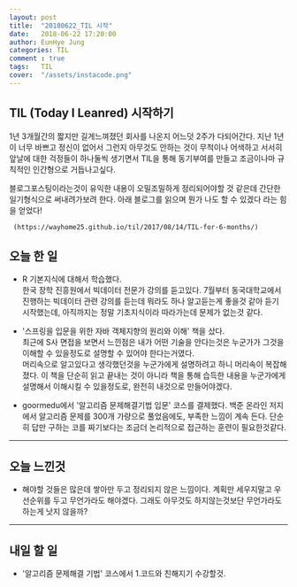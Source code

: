 ```yaml
---
layout: post
title:  "20180622_TIL 시작"
date:   2018-06-22 17:20:00
author: EunHye Jung
categories: TIL
comment : true
tags:	TIL
cover:  "/assets/instacode.png"
---
```

   
   
   
## TIL (Today I Leanred) 시작하기
   
 1년 3개월간의 짧지만 길게느껴졌던 회사를 나온지 어느덧 2주가 다되어간다.
 지난 1년이 너무 바쁘고 정신이 없어서 그런지 아무것도 안하는 것이 무척이나 어색하고
 서서히 앞날에 대한 걱정들이 하나둘씩 생기면서 TIL을 통해 동기부여를 만들고 조금이나마 규칙적인 인간형으로 거듭나고싶다.
     
 블로그포스팅이라는것이 유익한 내용이 오밀조밀하게 정리되어야할 것 같은데 간단한 일기형식으로 써내려가보려 한다.
 아래 블로그를 읽으며 뭔가 나도 할 수 있겠다 라는 힘을 얻었다!
 
     (https://wayhome25.github.io/til/2017/08/14/TIL-for-6-months/)
 
 
 
 
## 오늘 한 일
  
  * R 기본지식에 대해서 학습했다.   
    한국 장학 진흥원에서 빅데이터 전문가 강의를 듣고있다.
    7월부터 동국대학교에서 진행하는 빅데이터 관련 강의를 듣는데 뭐라도 하나 알고듣는게 좋을것 같아 듣기 시작했는데, 아직까지는 정말 기초지식이라 따라가는데 문제가 없는것 같다.   
        
  * '스프링을 입문을 위한 자바 객체지향의 원리와 이해' 책을 샀다.   
     최근에 S사 면접을 보면서 느낀점은 내가 어떤 기술을 안다는것은 누군가가 그것을 이해할 수 있을정도로 설명할 수 있어야 한다는거였다.   
     머리속으로 알고있다고 생각했던것을 누군가에게 설명하려고 하니 머리속이 복잡해졌다.
     이 책을 단순히 읽고 끝내는 것이 아니라 책을 통해 습득한 내용을 누군가에게 설명해서 이해시킬 수 있을정도로, 완전히 내것으로 만들어야겠다.   
        
  * goormedu에서 '알고리즘 문제해결기법 입문' 코스를 결제했다.
    백준 온라인 저지에서 알고리즘 문제를 300개 가량으로 풀었음에도, 부족한 느낌이 계속 든다.
    단순히 답만 구하는 코를 짜기보다는 조금더 논리적으로 접근하는 훈련이 필요한것같다.


   
- - -
   
    
## 오늘 느낀것
  * 해야할 것들은 많은데 쌓아만 두고 정리되지 않은 느낌이다.
    계획만 세우지말고 우선순위를 두고 무언가라도 해야겠다.
    그래도 아무것도 하지않는것보단 무언가라도 하는게 낫지 않을까?
   

- - -

## 내일 할 일
* '알고리즘 문제해결 기법' 코스에서 1.코드와 친해지기 수강할것.
